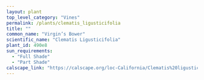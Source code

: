 ```yaml
---
layout: plant                                                              
top_level_category: "Vines"
permalink: /plants/clematis_ligusticifolia
title: ""
common_name: "Virgin’s Bower"
scientific_name: "Clematis Ligusticifolia"
plant_id: 490e8
sun_requirements:
  - "Full Shade"
  - "Part Shade"
calscape_link: "https://calscape.org/loc-California/Clematis%20ligusticifolia(%20)"
---
```


